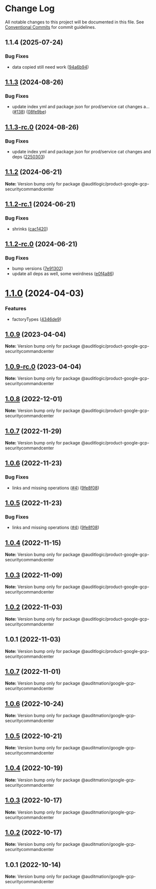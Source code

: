 # Change Log

All notable changes to this project will be documented in this file.
See [Conventional Commits](https://conventionalcommits.org) for commit guidelines.

## 1.1.4 (2025-07-24)


### Bug Fixes

* data copied still need work ([94a6b94](https://github.com/zerobias-org/product/commit/94a6b942fb0516367548599d739529536132755a))





## [1.1.3](https://github.com/auditlogic/product/compare/@auditlogic/product-google-gcp-securitycommandcenter@1.1.2...@auditlogic/product-google-gcp-securitycommandcenter@1.1.3) (2024-08-26)


### Bug Fixes

* update index yml and package json for prod/service cat changes a… ([#138](https://github.com/auditlogic/product/issues/138)) ([08fe9be](https://github.com/auditlogic/product/commit/08fe9beb1c8457462a19bc69caa02e6212d97e1a))





## [1.1.3-rc.0](https://github.com/auditlogic/product/compare/@auditlogic/product-google-gcp-securitycommandcenter@1.1.2...@auditlogic/product-google-gcp-securitycommandcenter@1.1.3-rc.0) (2024-08-26)


### Bug Fixes

* update index yml and package json for prod/service cat changes and deps ([2250303](https://github.com/auditlogic/product/commit/225030363a363608240135b7ebed386b28f01e4b))





## [1.1.2](https://github.com/auditlogic/product/compare/@auditlogic/product-google-gcp-securitycommandcenter@1.1.2-rc.1...@auditlogic/product-google-gcp-securitycommandcenter@1.1.2) (2024-06-21)

**Note:** Version bump only for package @auditlogic/product-google-gcp-securitycommandcenter





## [1.1.2-rc.1](https://github.com/auditlogic/product/compare/@auditlogic/product-google-gcp-securitycommandcenter@1.1.2-rc.0...@auditlogic/product-google-gcp-securitycommandcenter@1.1.2-rc.1) (2024-06-21)


### Bug Fixes

* shrinks ([cac1420](https://github.com/auditlogic/product/commit/cac14200fefcd8183ab69fe89a47bd3f70f563e9))





## [1.1.2-rc.0](https://github.com/auditlogic/product/compare/@auditlogic/product-google-gcp-securitycommandcenter@1.1.0...@auditlogic/product-google-gcp-securitycommandcenter@1.1.2-rc.0) (2024-06-21)


### Bug Fixes

* bump versions ([7e91302](https://github.com/auditlogic/product/commit/7e913023b8b312150ed7762c32fbbe616be71de5))
* update all deps as well, some weirdness ([e0f4a86](https://github.com/auditlogic/product/commit/e0f4a864714e2d3de6bbf3da014d5312fe53be2f))





# [1.1.0](https://github.com/auditlogic/product/compare/@auditlogic/product-google-gcp-securitycommandcenter@1.0.9...@auditlogic/product-google-gcp-securitycommandcenter@1.1.0) (2024-04-03)


### Features

* factoryTypes ([4346de9](https://github.com/auditlogic/product/commit/4346de92693aee892fccf725338ffc7b80ab182b))





## [1.0.9](https://github.com/auditlogic/product/compare/@auditlogic/product-google-gcp-securitycommandcenter@1.0.8...@auditlogic/product-google-gcp-securitycommandcenter@1.0.9) (2023-04-04)

**Note:** Version bump only for package @auditlogic/product-google-gcp-securitycommandcenter





## [1.0.9-rc.0](https://github.com/auditlogic/product/compare/@auditlogic/product-google-gcp-securitycommandcenter@1.0.8...@auditlogic/product-google-gcp-securitycommandcenter@1.0.9-rc.0) (2023-04-04)

**Note:** Version bump only for package @auditlogic/product-google-gcp-securitycommandcenter





## [1.0.8](https://github.com/auditlogic/product/compare/@auditlogic/product-google-gcp-securitycommandcenter@1.0.7...@auditlogic/product-google-gcp-securitycommandcenter@1.0.8) (2022-12-01)

**Note:** Version bump only for package @auditlogic/product-google-gcp-securitycommandcenter





## [1.0.7](https://github.com/auditlogic/product/compare/@auditlogic/product-google-gcp-securitycommandcenter@1.0.6...@auditlogic/product-google-gcp-securitycommandcenter@1.0.7) (2022-11-29)

**Note:** Version bump only for package @auditlogic/product-google-gcp-securitycommandcenter





## [1.0.6](https://github.com/auditlogic/product/compare/@auditlogic/product-google-gcp-securitycommandcenter@1.0.4...@auditlogic/product-google-gcp-securitycommandcenter@1.0.6) (2022-11-23)


### Bug Fixes

* links and missing operations ([#4](https://github.com/auditlogic/product/issues/4)) ([9fe8f08](https://github.com/auditlogic/product/commit/9fe8f08fe7c57fdb79f991ac35bd6ac2e7dcad38))





## [1.0.5](https://github.com/auditlogic/product/compare/@auditlogic/product-google-gcp-securitycommandcenter@1.0.4...@auditlogic/product-google-gcp-securitycommandcenter@1.0.5) (2022-11-23)


### Bug Fixes

* links and missing operations ([#4](https://github.com/auditlogic/product/issues/4)) ([9fe8f08](https://github.com/auditlogic/product/commit/9fe8f08fe7c57fdb79f991ac35bd6ac2e7dcad38))





## [1.0.4](https://github.com/auditlogic/product/compare/@auditlogic/product-google-gcp-securitycommandcenter@1.0.3...@auditlogic/product-google-gcp-securitycommandcenter@1.0.4) (2022-11-15)

**Note:** Version bump only for package @auditlogic/product-google-gcp-securitycommandcenter





## [1.0.3](https://github.com/auditlogic/product/compare/@auditlogic/product-google-gcp-securitycommandcenter@1.0.2...@auditlogic/product-google-gcp-securitycommandcenter@1.0.3) (2022-11-09)

**Note:** Version bump only for package @auditlogic/product-google-gcp-securitycommandcenter





## [1.0.2](https://github.com/auditlogic/product/compare/@auditlogic/product-google-gcp-securitycommandcenter@1.0.1...@auditlogic/product-google-gcp-securitycommandcenter@1.0.2) (2022-11-03)

**Note:** Version bump only for package @auditlogic/product-google-gcp-securitycommandcenter





## 1.0.1 (2022-11-03)

**Note:** Version bump only for package @auditlogic/product-google-gcp-securitycommandcenter





## [1.0.7](https://github.com/auditmation/store-content/compare/@auditmation/google-gcp-securitycommandcenter@1.0.6...@auditmation/google-gcp-securitycommandcenter@1.0.7) (2022-11-01)

**Note:** Version bump only for package @auditmation/google-gcp-securitycommandcenter





## [1.0.6](https://github.com/auditmation/store-content/compare/@auditmation/google-gcp-securitycommandcenter@1.0.5...@auditmation/google-gcp-securitycommandcenter@1.0.6) (2022-10-24)

**Note:** Version bump only for package @auditmation/google-gcp-securitycommandcenter





## [1.0.5](https://github.com/auditmation/store-content/compare/@auditmation/google-gcp-securitycommandcenter@1.0.4...@auditmation/google-gcp-securitycommandcenter@1.0.5) (2022-10-21)

**Note:** Version bump only for package @auditmation/google-gcp-securitycommandcenter





## [1.0.4](https://github.com/auditmation/store-content/compare/@auditmation/google-gcp-securitycommandcenter@1.0.3...@auditmation/google-gcp-securitycommandcenter@1.0.4) (2022-10-19)

**Note:** Version bump only for package @auditmation/google-gcp-securitycommandcenter





## [1.0.3](https://github.com/auditmation/store-content/compare/@auditmation/google-gcp-securitycommandcenter@1.0.2...@auditmation/google-gcp-securitycommandcenter@1.0.3) (2022-10-17)

**Note:** Version bump only for package @auditmation/google-gcp-securitycommandcenter





## [1.0.2](https://github.com/auditmation/store-content/compare/@auditmation/google-gcp-securitycommandcenter@1.0.1...@auditmation/google-gcp-securitycommandcenter@1.0.2) (2022-10-17)

**Note:** Version bump only for package @auditmation/google-gcp-securitycommandcenter





## 1.0.1 (2022-10-14)

**Note:** Version bump only for package @auditmation/google-gcp-securitycommandcenter
